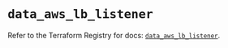 # `data_aws_lb_listener`

Refer to the Terraform Registry for docs: [`data_aws_lb_listener`](https://registry.terraform.io/providers/hashicorp/aws/3.76.1/docs/data-sources/lb_listener).
